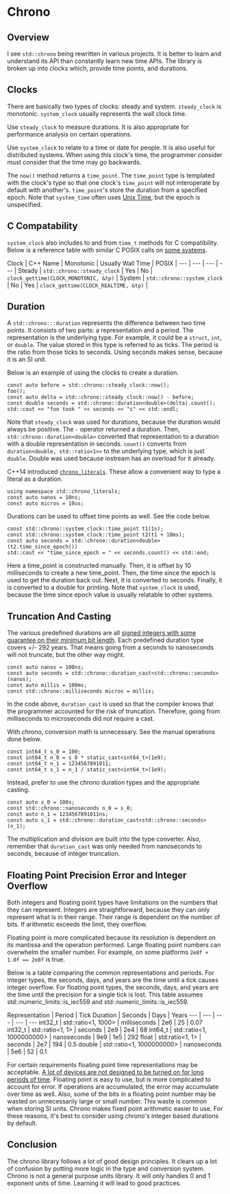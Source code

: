 # Chrono

## Overview

I see `std::chrono` being rewritten in various projects. It is better to learn and understand its API than constantly learn new time APIs. The library is broken up into clocks which, provide time points, and durations.

## Clocks

There are basically two types of clocks: steady and system. `steady_clock` is monotonic. `system_clock` usually represents the wall clock time.

Use `steady_clock` to measure durations. It is also appropriate for performance analysis on certain operations.

Use `system_clock` to relate to a time or date for people. It is also useful for distributed systems. When using this clock's time, the programmer consider must consider that the time may go backwards.

The `now()` method returns a `time_point`. The `time_point` type is templated with the clock's type so that one clock's `time_point` will not interoperate by default with another's. `time_point`'s store the duration from a specified epoch. Note that `system_time` often uses [Unix Time](https://en.wikipedia.org/wiki/Unix_time), but the epoch is unspecified.

## C Compatability

`system_clock` also includes to and from `time_t` methods for C compatibility. Below is a reference table with similar C POSIX calls on [some systems](https://github.com/llvm-mirror/libcxx/blob/master/src/chrono.cpp#L79).

Clock | C++ Name | Monotonic | Usually Wall Time | POSIX |
--- | --- | --- | --- |
Steady | `std::chrono::steady_clock` | Yes | No | `clock_gettime(CLOCK_MONOTONIC, &tp)` |
System | `std::chrono::system_clock` | No | Yes | `clock_gettime(CLOCK_REALTIME, &tp)` |

## Duration

A `std::chrono:::duration` represents the difference between two time points. It consists of two parts: a representation and a period. The representation is the underlying type. For example, it could be a `struct`, `int`, or `double`. The value stored in this type is referred to as ticks. The period is the ratio from those ticks to seconds. Using seconds makes sense, because it is an SI unit.

Below is an example of using the clocks to create a duration.
```
const auto before = std::chrono::steady_clock::now();
foo();
const auto delta = std::chrono::steady_clock::now() - before;
const double seconds = std::chrono::duration<double>(delta).count();
std::cout << "foo took " << seconds << "s" << std::endl;
```
Note that `steady_clock` was used for durations, because the duration would always be positive. The `-` operator returned a duration. Then, `std::chrono::duration<double>` converted that representation to a duration with a double representation in seconds. `count()` converts from `duration<double, std::ratio<1>>` to the underlying type, which is just `double`. Double was used because iostream has an overload for it already.

C++14 introduced [`chrono_literals`](https://en.cppreference.com/w/cpp/chrono/operator%22%22ms). These allow a convenient way to type a literal as a duration.

```
using namespace std::chrono_literals;
const auto nanos = 10ns;
const auto micros = 10us;
```

Durations can be used to offset time points as well. See the code below.
```
const std::chrono::system_clock::time_point t1(1s);
const std::chrono::system_clock::time_point t2(t1 + 10ms);
const auto seconds = std::chrono::duration<double>(t2.time_since_epoch())
std::cout << "time_since_epoch = " << seconds.count() << std::end;
```
Here a time_point is constructed manually. Then, it is offset by 10 milliseconds to create a new time_point. Then, the time since the epoch is used to get the duration back out. Next, it is converted to seconds. Finally, it is converted to a double for printing. Note that `system_clock` is used, because the time since epoch value is usually relatable to other systems.

## Truncation And Casting
The various predefined durations are all [signed integers with some guarantee on their minimum bit length](https://en.cppreference.com/w/cpp/chrono/duration). Each predefined duration type covers +/- 292 years. That means going from a seconds to nanoseconds will not truncate, but the other way might.
```
const auto nanos = 100ns;
const auto seconds = std::chrono::duration_cast<std::chrono::seconds>(nanos);
const auto millis = 100ms;
const std::chrono::milliseconds micros = millis;
```
In the code above, `duration_cast` is used so that the compiler knows that the programmer accounted for the risk of truncation. Therefore, going from milliseconds to microseconds did not require a cast.

With chrono, conversion math is unnecessary. See the manual operations done below.
```
const int64_t s_0 = 100;
const int64_t n_0 = s_0 * static_cast<int64_t>(1e9);
const int64_t n_1 = 1234567891011;
const int64_t s_1 = n_1 / static_cast<int64_t>(1e9);
```
Instead, prefer to use the chrono duration types and the appropriate casting.
```
const auto s_0 = 100s;
const std::chrono::nanoseconds n_0 = s_0;
const auto n_1 = 1234567891011ns;
const auto s_1 = std::chrono::duration_cast<std::chrono::seconds>(n_1);
```
The multiplication and division are built into the type converter. Also, remember that `duration_cast` was only needed from nanoseconds to seconds, because of integer truncation.

## Floating Point Precision Error and Integer Overflow

Both integers and floating point types have limitations on the numbers that they can represent. Integers are straightforward, because they can only represent what is in their range. Their range is dependent on the number of bits. If arithmetic exceeds the limit, they overflow.

Floating point is more complicated because its resolution is dependent on its mantissa and the operation performed. Large floating point numbers can overwhelm the smaller number. For example, on some platforms `2e8f + 1.0f == 2e8f` is true.

Below is a table comparing the common representations and periods. For integer types, the seconds, days, and years are the time until a tick causes integer overflow. For floating point types, the seconds, days, and years are the time until the precision for a single tick is lost. This table assumes std::numeric_limits<float>::is_iec559 and std::numeric_limits<double>::is_iec559.

Representation | Period | Tick Duration | Seconds | Days | Years
--- | --- | --- | --- | ---
int32_t | std::ratio<1, 1000> | milliseconds | 2e6 | 25 | 0.07
int32_t | std::ratio<1, 1> | seconds | 2e9 | 2e4 | 68
int64_t | std::ratio<1, 1000000000> | nanoseconds | 9e9 | 1e5 | 292
float | std:ratio<1, 1> | seconds | 2e7 | 194 | 0.5
double | std::ratio<1, 1000000000> | nanoseconds | 5e6 | 52 | 0.1

For certain requirements floating point time representations may be acceptable. [A lot of devices are not designed to be turned on for long periods of time](https://arstechnica.com/information-technology/2015/05/boeing-787-dreamliners-contain-a-potentially-catastrophic-software-bug/). Floating point is easy to use, but is more complicated to account for error. If operations are accumulated, the error may accumulate over time as well. Also, some of the bits in a floating point number may be wasted on unnecessarily large or small number. This waste is common when storing SI units. Chrono makes fixed point arithmetic easier to use. For these reasons, it's best to consider using chrono's integer based durations by default.

## Conclusion

The chrono library follows a lot of good design principles. It clears up a lot of confusion by putting more logic in the type and conversion system. Chrono is not a general purpose units library. It will only handles 0 and 1 exponent units of time. Learning it will lead to good practices.